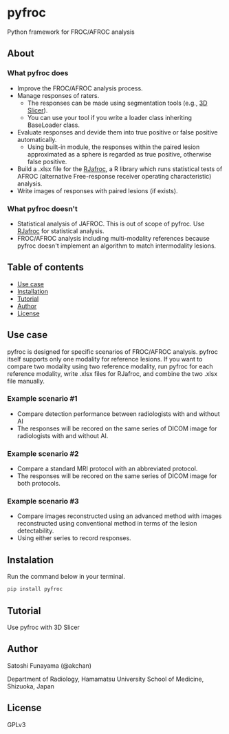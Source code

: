 # pyfroc

Python framework for FROC/AFROC analysis

## About

### What pyfroc does

- Improve the FROC/AFROC analysis process.
- Manage responses of raters.
  - The responses can be made using segmentation tools (e.g., [3D Slicer](https://www.slicer.org/)).
  - You can use your tool if you write a loader class inheriting BaseLoader class.
- Evaluate responses and devide them into true positive or false positive automatically.
  - Using built-in module, the responses within the paired lesion approximated as a sphere is regarded as true positive, otherwise false positive.
- Build a .xlsx file for the [RJafroc](https://github.com/dpc10ster/RJafroc), a R library which runs statistical tests of AFROC (alternative Free-response receiver operating characteristic) analysis.
- Write images of responses with paired lesions (if exists).

### What pyfroc doesn't

- Statistical analysis of JAFROC. This is out of scope of pyfroc. Use [RJafroc](https://github.com/dpc10ster/RJafroc) for statistical analysis.
- FROC/AFROC analysis including multi-modality references because pyfroc doesn't implement an algorithm to match intermodality lesions.

## Table of contents

- [Use case](#use-case)
- [Installation](#instalation)
- [Tutorial](#tutorial)
- [Author](#author)
- [License](#license)

## Use case

pyfroc is designed for specific scenarios of FROC/AFROC analysis. pyfroc itself supports only one modality for reference lesions. If you want to compare two modality using two reference modality, run pyfroc for each reference modality, write .xlsx files for RJafroc, and combine the two .xlsx file manually.

### Example scenario #1

- Compare detection performance between radiologists with and without AI
- The responses will be recored on the same series of DICOM image for radiologists with and without AI.

### Example scenario #2

- Compare a standard MRI protocol with an abbreviated protocol.
- The responses will be recored on the same series of DICOM image for both protocols.

### Example scenario #3

- Compare images reconstructed using an advanced method with images reconstructed using conventional method in terms of the lesion detectability.
- Using either series to record responses.

## Instalation

Run the command below in your terminal.

```bash
pip install pyfroc
```

## Tutorial

Use pyfroc with 3D Slicer

## Author

Satoshi Funayama (@akchan)

Department of Radiology, Hamamatsu University School of Medicine, Shizuoka, Japan

## License

GPLv3
